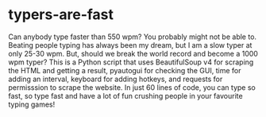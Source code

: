 # typers-are-fast
Can anybody type faster than 550 wpm? You probably might not be able to. Beating people typing has always been my dream, but I am a slow typer at only 25-30 wpm. But, should we break the world record and become a 1000 wpm typer? This is a Python script that uses BeautifulSoup v4 for scraping the HTML and getting a result, pyautogui for checking the GUI, time for adding an interval, keyboard for adding hotkeys, and requests for permisssion to scrape the website. In just 60 lines of code, you can type so fast, so type fast and have a lot of fun crushing people in your favourite typing games!
